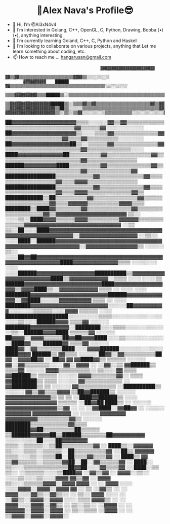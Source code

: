 <h1 align="center">💙Alex Nava's Profile😎</h1>

* 👋 Hi, I’m @Al3xN4v4
* 👀 I’m interested in Golang, C++, OpenGL, C, Python, Drawing, Booba (•)(•), anything interesting
* 🌱 I’m currently learning Goland, C++, C, Python and Haskell
* 💞️ I’m looking to collaborate on various projects, anything that Let me learn something about coding, etc. 
* 📫 How to reach me ... hangarusan@gmail.com
<p>
                                                                                                                  
                                              ▓▓▓▓▓▓▓▓▓▓▓▓▓▓▓▓▓▓▓▓▓▓▓▓
                                        ▓▓▒▒▓▓▒▒▒▒▒▒▒▒▒▒▒▒▒▒▒▒▒▒▒▒▒▒▒▒▓▓▓▓▒▒░░░░░░░░░░
            ▓▓▓▓▓▓▓▓▓▓    ██████    ▓▓▒▒▒▒▒▒▒▒▒▒▒▒▒▒▒▒▒▒▒▒▒▒▒▒▒▒▒▒▒▒▒▒▒▒▒▒▒▒▒▒▒▒░░░░░░░░░░
        ▒▒▒▒▓▓▓▓▓▓▓▓▓▓▒▒▒▒██████▒▒░░▒▒▒▒▒▒▒▒▒▒▒▒▒▒▒▒▒▒▒▒▒▒▒▒▒▒▒▒▒▒▒▒▒▒▒▒▒▒▒▒▒▒▒▒▒▒░░░░░░░░
      ▒▒▓▓▓▓▓▓▓▓▓▓▓▓▓▓▓▓▓▓██████▒▒░░▒▒▒▒▓▓▒▒▓▓▒▒▒▒▒▒▒▒▒▒▒▒▒▒▒▒▒▒▒▒▒▒▒▒▓▓▒▒▓▓▒▒░░░░░░░░░░░░░░░░
    ▒▒▓▓▓▓▓▓▓▓▓▓▓▓▓▓▓▓▓▓▓▓▒▒██▒▒░░░░░░▒▒▒▒▒▒▒▒▒▒▒▒▒▒▒▒▒▒▒▒▒▒▒▒▒▒▒▒▒▒▒▒▒▒▓▓▒▒▒▒░░░░░░░░░░░░░░░░
    ▓▓▓▓▓▓▓▓▓▓▓▓▓▓▓▓▓▓▓▓▓▓▒▒░░▒▒░░▒▒▓▓░░░░░░░░░░▒▒▒▒▒▒▒▒▒▒▒▒░░░░░░░░░░░░░░▓▓░░░░░░░░░░░░░░░░░░░░
  ██▓▓▓▓▓▓▓▓▓▓▓▓▓▓▓▓▓▓▓▓▒▒▒▒░░░░░░▓▓▒▒▓▓▒▒▒▒▒▒▒▒▒▒▒▒▒▒▒▒▒▒▒▒▒▒▒▒▒▒▒▒▒▒▒▒▒▒▓▓▒▒▒▒▒▒▓▓░░░░░░░░░░░░
  ██▓▓▓▓▓▓▓▓▓▓▓▓▓▓▓▓▓▓▓▓▒▒░░░░▒▒▒▒▓▓▒▒▒▒▒▒▒▒▒▒▒▒▒▒▓▓▒▒▒▒▒▒▒▒▒▒▒▒▒▒▒▒▒▒▓▓▒▒▒▒▓▓▒▒▒▒▒▒▒▒▒▒░░░░░░░░
  ██▓▓▓▓▓▓▓▓▓▓▓▓▓▓▓▓▓▓██▒▒░░▒▒▒▒▒▒▓▓▒▒▒▒▒▒▒▒▒▒▒▒▒▒▓▓▒▒▒▒▒▒▒▒▒▒▒▒▒▒▒▒▒▒▒▒▒▒▒▒▓▓▒▒▒▒▒▒▒▒▒▒▒▒▒▒░░░░
  ████▓▓▓▓▓▓▓▓▓▓▓▓▓▓██▒▒▒▒▒▒▒▒▒▒▓▓▒▒▒▒▒▒▒▒▒▒▒▒▒▒▓▓▒▒▒▒▒▒▒▒▒▒▒▒▒▒▒▒▒▒▒▒▒▒▒▒▒▒▓▓▒▒▒▒▒▒▒▒▒▒▒▒▒▒▒▒
  ██████▓▓▓▓▓▓▓▓▓▓████▒▒▒▒▒▒▒▒▒▒▓▓▒▒▒▒▒▒▒▒▒▒▒▒▒▒▓▓▒▒▒▒▒▒▒▒▒▒▒▒▒▒▒▒▒▒▒▒▒▒▒▒▒▒▓▓▒▒▒▒▒▒▒▒▒▒▒▒▒▒▓▓
    ████████████████▒▒▒▒▒▒▒▒▒▒▒▒▓▓▒▒▒▒▒▒▒▒▒▒▒▒▒▒▓▓▒▒▒▒▒▒▒▒▒▒▒▒▒▒▒▒▒▒▒▒▓▓▒▒▒▒▓▓▓▓▒▒▒▒▒▒▒▒▒▒▒▒▒▒▒▒
    ████████████████▒▒▒▒▒▒▒▒▒▒▒▒▓▓▒▒▒▒▒▒▒▒▒▒▒▒▒▒▓▓▒▒▒▒▒▒▒▒▒▒▒▒▒▒▒▒▒▒▒▒▓▓▒▒▒▒▓▓▓▓▒▒▒▒▒▒▒▒▒▒▒▒▒▒▓▓▒▒
      ████████████▒▒██▒▒▒▒▒▒▒▒▒▒▓▓▒▒▒▒▒▒▒▒▒▒▒▒▒▒▓▓▒▒▒▒▒▒▒▒▒▒▒▒▒▒▒▒▒▒▒▒▓▓▒▒▒▒▓▓▓▓▓▓▒▒▒▒▒▒▒▒▒▒▓▓▓▓▒▒▒▒
        ████████▒▒████▓▓▒▒▒▒▒▒▒▒▓▓▒▒▒▒▒▒▒▒▒▒▒▒▒▒▓▓▒▒▒▒▒▒▒▒▒▒▒▒▒▒▒▒▒▒▒▒▓▓▒▒▓▓▓▓▓▓▓▓▓▓▓▓▓▓▓▓▓▓▓▓▓▓  ▒▒░░
          ░░░░▒▒░░████▓▓▓▓▒▒▒▒▒▒▓▓▓▓▒▒▒▒▒▒▒▒▒▒▓▓▓▓▓▓▒▒▒▒▒▒▒▒▒▒▒▒▒▒▓▓▓▓▓▓▓▓▓▓▓▓▓▓▓▓▓▓▓▓▓▓▓▓▓▓▓▓▓▓    ░░▒▒
        ▒▒░░██░░░░████▓▓▓▓▓▓▓▓▓▓▓▓▓▓▓▓▓▓▓▓▓▓▓▓▓▓▓▓▓▓▓▓▓▓▓▓▓▓▓▓▓▓▓▓▓▓▓▓▓▓▓▓▓▓▓▓░░▓▓▓▓▓▓▓▓▓▓▓▓▓▓▓▓▓▓    ░░▒▒░░
      ░░░░████░░██████▓▓▓▓▓▓▓▓▓▓▓▓▓▓▓▓▓▓▓▓▓▓▓▓▓▓▓▓▓▓▓▓▓▓▓▓▓▓▓▓▓▓▓▓▓▓▓▓▓▓▓▓▓▓▓▓░░▓▓▓▓▓▓▓▓▓▓▓▓▓▓▓▓▒▒      ░░░░░░
    ▒▒░░    ░░░░██▓▓██▓▓▓▓▓▓▓▓▓▓▓▓▓▓▓▓▓▓▓▓▓▓▓▓▓▓▓▓▓▓▓▓▓▓▓▓▓▓▓▓▓▓▓▓▓▓▓▓▓▓▓▓▓▓▓▓████▓▓▓▓▓▓▓▓▓▓▓▓▓▓▒▒▒▒      ░░░░░░░░
  ░░░░      ░░░░██████▓▓▓▓▓▓▓▓▓▓▓▓▓▓▓▓▓▓██████████▒▒▓▓▓▓▓▓▓▓▓▓▓▓▓▓▓▓▓▓▓▓▓▓▓▓████▒▒▓▓▓▓▓▓▓▓▓▓▓▓░░▒▒▒▒          ░░░░
░░░░        ▒▒  ██████▓▓▓▓▓▓▓▓▓▓▓▓▓▓▓▓▓▓▓▓▓▓▓▓████▓▓▓▓▓▓▓▓▓▓▓▓▓▓▓▓▓▓▒▒▓▓▓▓████▒▒░░▓▓▓▓▓▓▓▓▓▓▓▓    ▒▒▒▒          ░░
░░░░      ░░░░  ████████▓▓▓▓▓▓▓▓▓▓▓▓▓▓▓▓▓▓▓▓▓▓▓▓██████▓▓▓▓▓▓▓▓▓▓▓▓▓▓░░▓▓████░░░░░░▓▓▓▓▓▓▓▓▓▓        ▒▒▒▒
░░        ░░░░  ████████▓▓▓▓▓▓▓▓▓▓▓▓▓▓▓▓▓▓▓▓▓▓▓▓░░░░░░██▓▓▓▓▓▓▓▓▓▓░░░░░░░░▒▒▒▒▒▒░░░░▓▓▓▓            ▒▒▒▒▒▒
          ░░░░    ████████████████████░░░░░░░░░░▒▒▒▒░░░░░░░░░░░░░░░░░░░░▒▒░░░░██████▓▓▓▓              ▒▒▒▒▓▓
        ░░░░░░    ████████▓▓▓▓▓▓▓▓▓▓▓▓░░████████░░░░▒▒▒▒░░░░░░░░░░░░░░▒▒░░██████▓▓▓▓████              ▒▒▒▒▒▒▓▓
        ░░░░░░      ██▓▓▓▓░░▓▓▓▓▒▒▒▒▒▒██▓▓██▓▓▓▓████░░░░▒▒░░░░░░░░░░░░░░████▓▓░░░░██████▓▓              ▒▒▒▒▓▓
        ░░░░░░      ████▓▓░░▓▓▒▒▒▒▒▒▒▒████░░░░▓▓▓▓██████░░░░░░░░░░░░░░████▓▓▓▓    ██████▒▒                ▓▓▒▒▒▒
        ░░░░░░        ██▓▓░░▓▓▒▒▒▒▒▒▒▒▒▒██    ▓▓░░▓▓▓▓██▓▓        ░░  ██▓▓  ▓▓    ▓▓████▓▓▒▒              ▒▒▒▒▒▒
        ░░░░░░          ▓▓░░▓▓▒▒▒▒▒▒▒▒░░░░    ▓▓░░▓▓▓▓  ░░            ░░▓▓░░▒▒    ▓▓██████▒▒                ▒▒▒▒▓▓
        ░░░░░░            ▓▓▓▓▒▒▒▒▒▒▒▒▒▒░░    ▒▒░░░░▓▓                  ▒▒▒▒      ▓▓██████▒▒                ▒▒▒▒▒▒
        ░░░░░░            ▓▓▓▓▒▒▒▒▒▒▒▒▓▓░░      ▒▒▒▒                              ▓▓████████▒▒                ▒▒▒▒
        ░░░░░░              ▓▓▒▒▒▒▒▒▒▒▒▒▒▒                        ░░              ▓▓████████▒▒                ▒▒
        ░░░░░░              ▓▓▒▒▒▒▒▒▒▒▒▒▒▒                                      ░░██████████▒▒
        ░░░░░░                ▓▓▒▒▓▓▒▒▒▒▓▓▓▓                                    ▒▒██▓▓██████▒▒
        ░░░░░░                ▓▓▓▓▓▓▓▓▓▓▓▓▓▓▒▒            ▒▒      ▒▒          ░░████▓▓██████▒▒
          ░░░░                  ▓▓▓▓▓▓▓▓▓▓▓▓▓▓▓▓            ▒▒▒▒▒▒          ░░██▓▓██  ████▒▒
░░        ░░░░░░                ▓▓▓▓▓▓▓▓▓▓▓▓▓▓▓▓▒▒▓▓        ░░  ░░        ░░▓▓████░░▓▓██▓▓
░░        ░░░░░░                  ▓▓▓▓▓▓▓▓  ▓▓▓▓▓▓▓▓▓▓▓▓              ░░
            ░░░░░░                  ▓▓▓▓▓▓▓▓  ▓▓▓▓▓▓▓▓▓▓▒▒▒▒▒▒▒▒▒▒▓▓▒▒
              ░░░░░░                          ████████▒▒▒▒▒▒▒▒▒▒▒▒▓▓▒▒▒▒
                                            ████████▓▓██▒▒▒▒▒▒▒▒▒▒██▒▒▒▒▒▒
                                          ▒▒██████▓▓▓▓▓▓██▒▒██████▒▒▒▒▒▒▒▒██▓▓▓▓▓▓▓▓▓▓
                              ░░░░░░░░░░██░░░░██▓▓▓▓▓▓▓▓  ▒▒▒▒░░▒▒▒▒▒▒░░▒▒██▒▒▒▒▒▒▒▒▒▒▓▓
                            ░░          ████▒▒░░▓▓▓▓▓▓  ▒▒░░░░▒▒▒▒░░▒▒▒▒▒▒░░██▒▒▒▒▒▒▒▒▒▒▓▓
                          ░░              ██▒▒  ▓▓▓▓▓▓  ▒▒▒▒░░░░▒▒░░▒▒▒▒██░░██▒▒▒▒▓▓▒▒▒▒▓▓
                          ░░              ████▒▒  ▓▓  ▒▒▓▓▒▒▒▒▒▒░░▒▒▒▒▒▒▓▓██░░██░░▓▓▒▒▒▒▒▒▓▓
                        ░░                  ████░░    ▒▒░░░░▒▒▒▒▒▒▒▒▒▒▒▒▒▒██▓▓██░░░░▓▓▒▒▒▒▓▓
                        ░░                  ████░░▒▒  ▒▒░░    ░░▒▒▒▒▒▒░░░░▒▒████▓▓  ░░▓▓▒▒▓▓
                        ░░                    ▓▓▓▓░░▒▒░░        ░░░░▒▒░░░░▒▒░░░░▓▓▓▓  ▓▓▒▒▓▓
                      ░░                      ▓▓▓▓              ▒▒░░░░▒▒▒▒▒▒▓▓▓▓░░▓▓▓▓  ▓▓▓▓
                      ░░              ░░      ▓▓▓▓            ░░░░  ░░░░▓▓▓▓░░▓▓▓▓░░▓▓▓▓  ▓▓
                      ░░              ▒▒      ░░▓▓▒▒          ░░    ░░  ▓▓▓▓░░░░▓▓▒▒░░▓▓▒▒░░
                      ░░              ▒▒░░      ▓▓▓▓        ░░░░    ░░  ░░▓▓▒▒░░▓▓▓▓░░▓▓▓▓
                    ░░░░              ▒▒▒▒      ▓▓▓▓▒▒      ░░      ░░    ▓▓▓▓░░░░▓▓▓▓░░▓▓▒▒
                    ░░              ▒▒░░▒▒░░    ░░▓▓▓▓      ░░      ░░    ▓▓▓▓▓▓░░▓▓▓▓░░▓▓▓▓
                    ░░              ▒▒░░▒▒▒▒    ░░▓▓▓▓      ░░      ░░    ▒▒▓▓▓▓░░▓▓▓▓░░▓▓▓▓░░
</p>